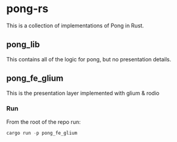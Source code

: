 # pong-rs

This is a collection of implementations of Pong in Rust.

## pong_lib

This contains all of the logic for pong, but no presentation details.

## pong_fe_glium

This is the presentation layer implemented with glium & rodio

### Run

From the root of the repo run:

```rust
cargo run -p pong_fe_glium
```